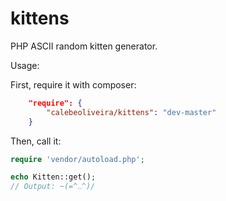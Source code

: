 # kittens
PHP ASCII random kitten generator.

Usage:

First, require it with composer:
```json
	"require": {
		"calebeoliveira/kittens": "dev-master"
	}
```
Then, call it:
```php
require 'vendor/autoload.php';

echo Kitten::get();
// Output: ~(=^‥^)/
```
